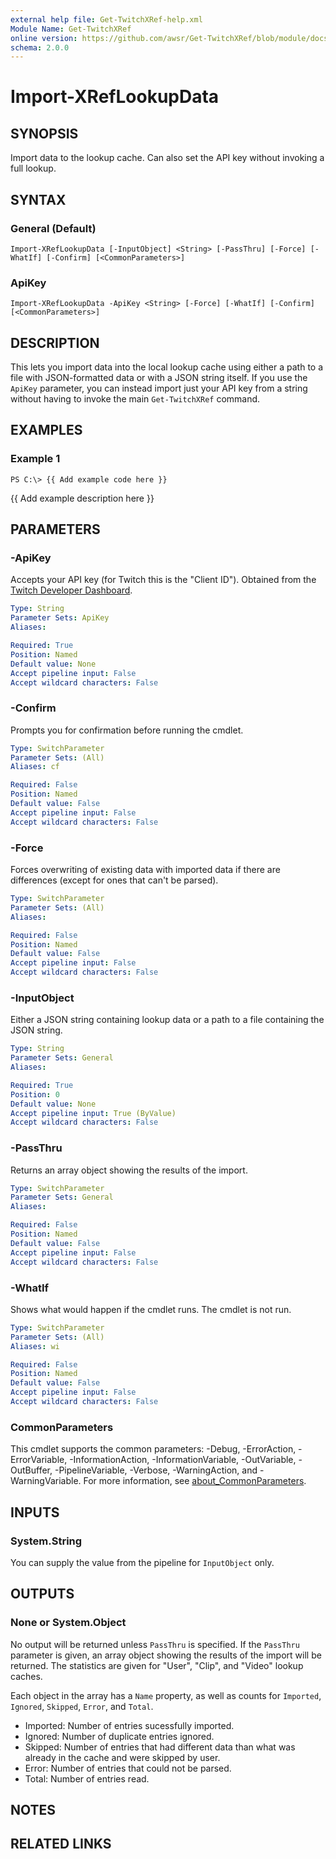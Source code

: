 ```yaml
---
external help file: Get-TwitchXRef-help.xml
Module Name: Get-TwitchXRef
online version: https://github.com/awsr/Get-TwitchXRef/blob/module/docs/Import-XRefLookupData.md
schema: 2.0.0
---
```


# Import-XRefLookupData

## SYNOPSIS
Import data to the lookup cache. Can also set the API key without invoking a full lookup.

## SYNTAX

### General (Default)
```
Import-XRefLookupData [-InputObject] <String> [-PassThru] [-Force] [-WhatIf] [-Confirm] [<CommonParameters>]
```

### ApiKey
```
Import-XRefLookupData -ApiKey <String> [-Force] [-WhatIf] [-Confirm] [<CommonParameters>]
```

## DESCRIPTION
This lets you import data into the local lookup cache using either a path to a file with JSON-formatted data or with a JSON string itself. If you use the `ApiKey` parameter, you can instead import just your API key from a string without having to invoke the main `Get-TwitchXRef` command.

## EXAMPLES

### Example 1
```
PS C:\> {{ Add example code here }}
```

{{ Add example description here }}

## PARAMETERS

### -ApiKey
Accepts your API key (for Twitch this is the "Client ID"). Obtained from the [Twitch Developer Dashboard](https://dev.twitch.tv/console/apps/).

```yaml
Type: String
Parameter Sets: ApiKey
Aliases:

Required: True
Position: Named
Default value: None
Accept pipeline input: False
Accept wildcard characters: False
```

### -Confirm
Prompts you for confirmation before running the cmdlet.

```yaml
Type: SwitchParameter
Parameter Sets: (All)
Aliases: cf

Required: False
Position: Named
Default value: False
Accept pipeline input: False
Accept wildcard characters: False
```

### -Force
Forces overwriting of existing data with imported data if there are differences (except for ones that can't be parsed).

```yaml
Type: SwitchParameter
Parameter Sets: (All)
Aliases:

Required: False
Position: Named
Default value: False
Accept pipeline input: False
Accept wildcard characters: False
```

### -InputObject
Either a JSON string containing lookup data or a path to a file containing the JSON string.

```yaml
Type: String
Parameter Sets: General
Aliases:

Required: True
Position: 0
Default value: None
Accept pipeline input: True (ByValue)
Accept wildcard characters: False
```

### -PassThru
Returns an array object showing the results of the import.

```yaml
Type: SwitchParameter
Parameter Sets: General
Aliases:

Required: False
Position: Named
Default value: False
Accept pipeline input: False
Accept wildcard characters: False
```

### -WhatIf
Shows what would happen if the cmdlet runs.
The cmdlet is not run.

```yaml
Type: SwitchParameter
Parameter Sets: (All)
Aliases: wi

Required: False
Position: Named
Default value: False
Accept pipeline input: False
Accept wildcard characters: False
```

### CommonParameters
This cmdlet supports the common parameters: -Debug, -ErrorAction, -ErrorVariable, -InformationAction, -InformationVariable, -OutVariable, -OutBuffer, -PipelineVariable, -Verbose, -WarningAction, and -WarningVariable. For more information, see [about_CommonParameters](http://go.microsoft.com/fwlink/?LinkID=113216).

## INPUTS

### System.String

You can supply the value from the pipeline for `InputObject` only.

## OUTPUTS

### None or System.Object

No output will be returned unless `PassThru` is specified. If the `PassThru` parameter is given, an array object showing the results of the import will be returned. The statistics are given for "User", "Clip", and "Video" lookup caches.

Each object in the array has a `Name` property, as well as counts for `Imported`, `Ignored`, `Skipped`, `Error`, and `Total`.

* Imported: Number of entries sucessfully imported.
* Ignored: Number of duplicate entries ignored.
* Skipped: Number of entries that had different data than what was already in the cache and were skipped by user.
* Error: Number of entries that could not be parsed.
* Total: Number of entries read.

## NOTES

## RELATED LINKS
